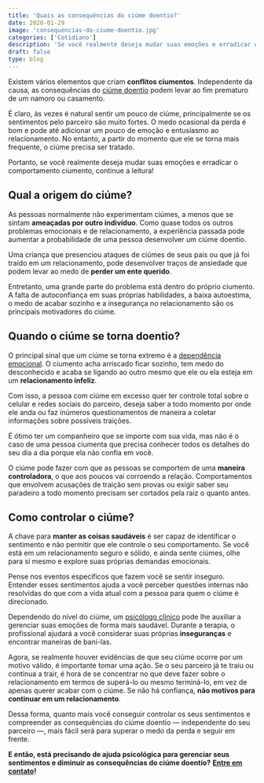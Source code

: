 ```yaml
---
title: 'Quais as consequências do ciúme doentio?'
date: 2020-01-29
image: 'consequencias-do-ciume-doentio.jpg'
categories: ['Cotidiano']
description: 'Se você realmente deseja mudar suas emoções e erradicar o comportamento ciumento, continue a leitura!'
draft: false
type: blog
---
```


Existem vários elementos que criam **conflitos ciumentos**. Independente da causa, as consequências do [ciúme doentio](/qual-o-limite-do-ciumes-saudavel/) podem levar ao fim prematuro de um namoro ou casamento.

É claro, às vezes é natural sentir um pouco de ciúme, principalmente se os sentimentos pelo parceiro são muito fortes. O medo ocasional da perda é bom e pode até adicionar um pouco de emoção e entusiasmo ao relacionamento. No entanto, a partir do momento que ele se torna mais frequente, o ciúme precisa ser tratado.

Portanto, se você realmente deseja mudar suas emoções e erradicar o comportamento ciumento, continue a leitura!

## **Qual a origem do ciúme?**

As pessoas normalmente não experimentam ciúmes, a menos que se sintam **ameaçadas por outro indivíduo**. Como quase todos os outros problemas emocionais e de relacionamento, a experiência passada pode aumentar a probabilidade de uma pessoa desenvolver um ciúme doentio.

Uma criança que presenciou ataques de ciúmes de seus pais ou que já foi traído em um relacionamento, pode desenvolver traços de ansiedade que podem levar ao medo de **perder um ente querido**.

Entretanto, uma grande parte do problema está dentro do próprio ciumento. A falta de autoconfiança em suas próprias habilidades, a baixa autoestima, o medo de acabar sozinho e a insegurança no relacionamento são os principais motivadores do ciúme.

## **Quando o ciúme se torna doentio?**

O principal sinal que um ciúme se torna extremo é a [dependência emocional](/quais-os-principais-sintomas-da-dependencia-emocional/). O ciumento acha arriscado ficar sozinho, tem medo do desconhecido e acaba se ligando ao outro mesmo que ele ou ela esteja em um **relacionamento infeliz**.

Com isso, a pessoa com ciúme em excesso quer ter controle total sobre o celular e redes sociais do parceiro, deseja saber a todo momento por onde ele anda ou faz inúmeros questionamentos de maneira a coletar informações sobre possíveis traições.

É ótimo ter um companheiro que se importe com sua vida, mas não é o caso de uma pessoa ciumenta que precisa conhecer todos os detalhes do seu dia a dia porque ela não confia em você.

O ciúme pode fazer com que as pessoas se comportem de uma **maneira controladora**, o que aos poucos vai corroendo a relação. Comportamentos que envolvem acusações de traição sem provas ou exigir saber seu paradeiro a todo momento precisam ser cortados pela raiz o quanto antes.

## **Como controlar o ciúme?**

A chave para **manter as coisas saudáveis** é ser capaz de identificar o sentimento e não permitir que ele controle o seu comportamento. Se você está em um relacionamento seguro e sólido, e ainda sente ciúmes, olhe para si mesmo e explore suas próprias demandas emocionais.

Pense nos eventos específicos que fazem você se sentir inseguro. Entender esses sentimentos ajuda a você perceber questões internas não resolvidas do que com a vida atual com a pessoa para quem o ciúme é direcionado.

Dependendo do nível do ciúme, um [psicólogo clínico](/pra-que-serve-um-psicologo-clinico/) pode lhe auxiliar a gerenciar suas emoções de forma mais saudável. Durante a terapia, o profissional ajudará a você considerar suas próprias **inseguranças** e encontrar maneiras de bani-las.

Agora, se realmente houver evidências de que seu ciúme ocorre por um motivo válido, é importante tomar uma ação. Se o seu parceiro já te traiu ou continua a trair, é hora de se concentrar no que deve fazer sobre o relacionamento em termos de superá-lo ou mesmo terminá-lo, em vez de apenas querer acabar com o ciúme. Se não há confiança, **não motivos para continuar em um relacionamento**.

Dessa forma, quanto mais você conseguir controlar os seus sentimentos e compreender as consequências do ciúme doentio — independente do seu parceiro —, mais fácil será para superar o medo da perda e seguir em frente.

**E então, está precisando de ajuda psicológica para gerenciar seus sentimentos e diminuir as consequências do ciúme doentio?** [**Entre em contato**](/contato/)**!**
